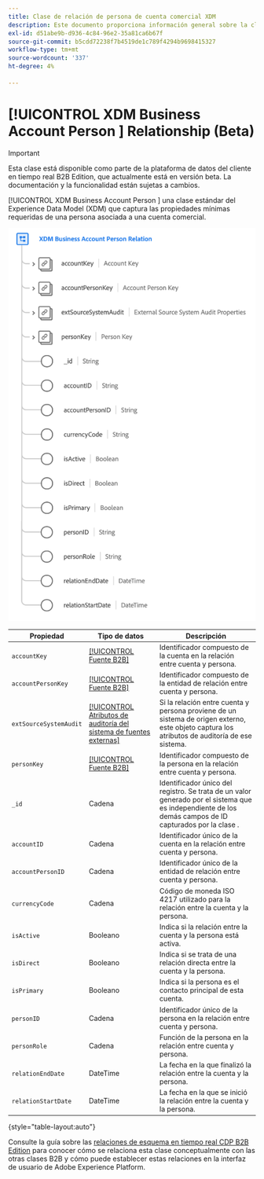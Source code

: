 ```yaml
---
title: Clase de relación de persona de cuenta comercial XDM
description: Este documento proporciona información general sobre la clase de relación de persona de cuenta empresarial XDM en el Modelo de datos de experiencia (XDM).
exl-id: d51abe9b-d936-4c84-96e2-35a81ca6b67f
source-git-commit: b5cdd72238f7b4519de1c789f4294b9698415327
workflow-type: tm+mt
source-wordcount: '337'
ht-degree: 4%

---
```


# [!UICONTROL XDM Business Account Person ] Relationship (Beta)

>[!IMPORTANT]
>
>Esta clase está disponible como parte de la plataforma de datos del cliente en tiempo real B2B Edition, que actualmente está en versión beta. La documentación y la funcionalidad están sujetas a cambios.

[!UICONTROL XDM Business Account Person ] una clase estándar del Experience Data Model (XDM) que captura las propiedades mínimas requeridas de una persona asociada a una cuenta comercial.

![](../../images/classes/b2b/business-account-person-relation.png)

| Propiedad | Tipo de datos | Descripción |
| --- | --- | --- |
| `accountKey` | [[!UICONTROL Fuente B2B]](../../data-types/b2b-source.md) | Identificador compuesto de la cuenta en la relación entre cuenta y persona. |
| `accountPersonKey` | [[!UICONTROL Fuente B2B]](../../data-types/b2b-source.md) | Identificador compuesto de la entidad de relación entre cuenta y persona. |
| `extSourceSystemAudit` | [[!UICONTROL Atributos de auditoría del sistema de fuentes externas]](../../data-types/external-source-system-audit-attributes.md) | Si la relación entre cuenta y persona proviene de un sistema de origen externo, este objeto captura los atributos de auditoría de ese sistema. |
| `personKey` | [[!UICONTROL Fuente B2B]](../../data-types/b2b-source.md) | Identificador compuesto de la persona en la relación entre cuenta y persona. |
| `_id` | Cadena | Identificador único del registro. Se trata de un valor generado por el sistema que es independiente de los demás campos de ID capturados por la clase . |
| `accountID` | Cadena | Identificador único de la cuenta en la relación entre cuenta y persona. |
| `accountPersonID` | Cadena | Identificador único de la entidad de relación entre cuenta y persona. |
| `currencyCode` | Cadena | Código de moneda ISO 4217 utilizado para la relación entre la cuenta y la persona. |
| `isActive` | Booleano | Indica si la relación entre la cuenta y la persona está activa. |
| `isDirect` | Booleano | Indica si se trata de una relación directa entre la cuenta y la persona. |
| `isPrimary` | Booleano | Indica si la persona es el contacto principal de esta cuenta. |
| `personID` | Cadena | Identificador único de la persona en la relación entre cuenta y persona. |
| `personRole` | Cadena | Función de la persona en la relación entre cuenta y persona. |
| `relationEndDate` | DateTime | La fecha en la que finalizó la relación entre la cuenta y la persona. |
| `relationStartDate` | DateTime | La fecha en la que se inició la relación entre la cuenta y la persona. |

{style=&quot;table-layout:auto&quot;}

Consulte la guía sobre las [relaciones de esquema en tiempo real CDP B2B Edition](../../tutorials/relationship-b2b.md) para conocer cómo se relaciona esta clase conceptualmente con las otras clases B2B y cómo puede establecer estas relaciones en la interfaz de usuario de Adobe Experience Platform.
